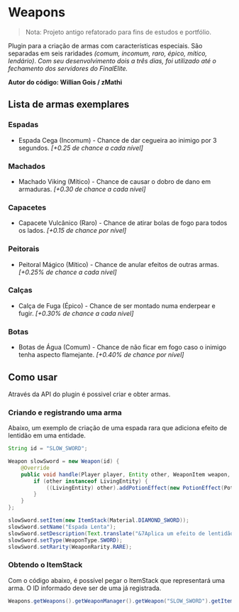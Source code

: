 # Weapons

> Nota: Projeto antigo refatorado para fins de estudos e portfólio.

Plugin para a criação de armas com características especiais. São separadas em seis raridades *(comum, incomum, raro, épico, mítico, lendário)*.
*Com seu desenvolvimento dois a três dias, foi utilizado até o fechamento dos servidores do FinalElite.*

**Autor do código: Willian Gois / zMathi**

## Lista de armas exemplares

### Espadas
- Espada Cega (Incomum) - Chance de dar cegueira ao inimigo por 3 segundos. *[+0.25 de chance a cada nível]*

### Machados
- Machado Viking (Mítico) - Chance de causar o dobro de dano em armaduras. *[+0.30 de chance a cada nível]*

### Capacetes
- Capacete Vulcânico (Raro) - Chance de atirar bolas de fogo para todos os lados. *[+0.15 de chance por nível]*

### Peitorais
- Peitoral Mágico (Mítico) - Chance de anular efeitos de outras armas. *[+0.25% de chance a cada nível]*

### Calças
- Calça de Fuga (Épico) - Chance de ser montado numa enderpear e fugir. *[+0.30% de chance a cada nível]*

### Botas
- Botas de Água (Comum) - Chance de não ficar em fogo caso o inimigo tenha aspecto flamejante. *[+0.40% de chance por nível]*

## Como usar
Através da API do plugin é possivel criar e obter armas.

### Criando e registrando uma arma

Abaixo, um exemplo de criação de uma espada rara que adiciona efeito de lentidão em uma entidade.
```java
String id = "SLOW_SWORD";

Weapon slowSword = new Weapon(id) {
    @Override
    public void handle(Player player, Entity other, WeaponItem weapon, EntityDamageByEntityEvent event) {
        if (other instanceof LivingEntity) {
            ((LivingEntity) other).addPotionEffect(new PotionEffect(PotionEffectType.SLOW, 5, 1));
        }
    }
};

slowSword.setItem(new ItemStack(Material.DIAMOND_SWORD));
slowSword.setName("Espada Lenta");
slowSword.setDescription(Text.translate("&7Aplica um efeito de lentidão", "&7em seus inimigos!"));
slowSword.setType(WeaponType.SWORD);
slowSword.setRarity(WeaponRarity.RARE);
```

### Obtendo o ItemStack

Com o código abaixo, é possível pegar o ItemStack que representará uma arma. O ID informado deve ser de uma já registrada.
```java
Weapons.getWeapons().getWeaponManager().getWeapon("SLOW_SWORD").getItem()
```
